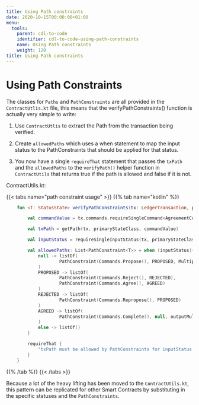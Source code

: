 ```yaml
---
title: Using Path constraints
date: 2020-10-15T00:00:00+01:00
menu:
  tools:
    parent: cdl-to-code
    identifier: cdl-to-code-using-path-constraints
    name: Using Path constraints
    weight: 120
title: Using Path constraints
---
```


# Using Path Constraints

The classes for `Paths` and `PathConstraints` are all provided in the `ContractUtlis.kt` file, this means that the verifyPathConstraints() function is actually very simple to write:

1. Use `ContractUtlis` to extract the Path from the transaction being verified.

2. Create `allowedPaths` which uses a when statement to map the input status to the PathConstraints that should be applied for that status.

3. You now have a single `requireThat` statement that passes the `txPath` and the `allowedPaths` to the `verifyPath()` helper function in `ContractUtils` that returns true if the path is allowed and false if it is not.

ContractUtils.kt:

{{< tabs name="path constraint usage" >}}
{{% tab name="kotlin" %}}
```kotlin
    fun <T: StatusState> verifyPathConstraints(tx: LedgerTransaction, primaryStateClass: Class<T>){

        val commandValue = tx.commands.requireSingleCommand<AgreementContract.Commands>().value    // get the command

        val txPath = getPath(tx, primaryStateClass, commandValue)       // call the getPath() utility function to get the Path of the transaction

        val inputStatus = requireSingleInputStatus(tx, primaryStateClass)       // get the Primary state status

        val allowedPaths: List<PathConstraint<T>> = when (inputStatus){        // populate the when clause mapping: statuses -> allowed constraints
            null -> listOf(
                    PathConstraint(Commands.Propose(), PROPOSED, MultiplicityConstraint(0))
            )
            PROPOSED -> listOf(
                    PathConstraint(Commands.Reject(), REJECTED),
                    PathConstraint(Commands.Agree(), AGREED)
            )
            REJECTED -> listOf(
                    PathConstraint(Commands.Repropose(), PROPOSED)
            )
            AGREED -> listOf(
                    PathConstraint(Commands.Complete(), null, outputMultiplicityConstraint = MultiplicityConstraint(0))
            )
            else -> listOf()
        }

        requireThat {
            "txPath must be allowed by PathConstraints for inputStatus $inputStatus." using verifyPath(txPath, allowedPaths) // call the utility function to check the paths
        }
    }
```
{{% /tab %}}
{{< /tabs >}}

Because a lot of the heavy lifting has been moved to the `ContractUtils.kt`, this pattern can be replicated for other Smart Contracts by substituting in the specific statuses and the `PathConstraints`.
